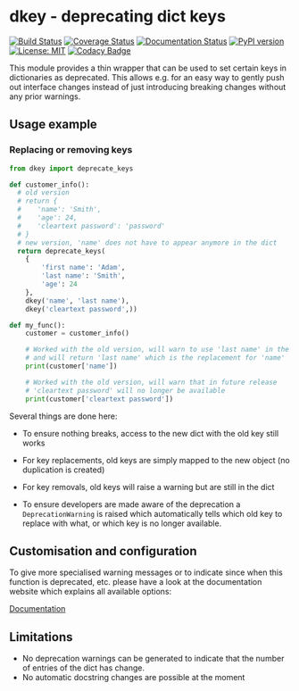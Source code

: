 # dkey - deprecating dict keys

[![Build Status](https://travis-ci.org/NOhs/dkey.svg?branch=master)](https://travis-ci.org/NOhs/dkey) [![Coverage Status](https://coveralls.io/repos/github/NOhs/dkey/badge.svg?branch=master)](https://coveralls.io/github/NOhs/dkey?branch=master) [![Documentation Status](https://readthedocs.org/projects/dkey/badge/?version=latest)](https://dkey.readthedocs.io/en/latest/?badge=latest) [![PyPI version](https://badge.fury.io/py/dkey.svg)](https://badge.fury.io/py/dkey) [![License: MIT](https://img.shields.io/badge/License-MIT-yellow.svg)](https://opensource.org/licenses/MIT) [![Codacy Badge](https://api.codacy.com/project/badge/Grade/24cc8c86e18b44d2b3cb14270bca97bb)](https://www.codacy.com/app/NOhs/dkey?utm_source=github.com&amp;utm_medium=referral&amp;utm_content=NOhs/dkey&amp;utm_campaign=Badge_Grade)

This module provides a thin wrapper that can be used to set certain keys in dictionaries as deprecated. This allows
e.g. for an easy way to gently push out interface changes instead of just introducing breaking changes without any
prior warnings.

## Usage example

### Replacing or removing keys

```python
from dkey import deprecate_keys

def customer_info():
  # old version
  # return {
  #    'name': 'Smith',
  #    'age': 24,
  #    'cleartext password': 'password'
  # }
  # new version, 'name' does not have to appear anymore in the dict
  return deprecate_keys(
    {
        'first name': 'Adam',
        'last name': 'Smith',
        'age': 24
    },
    dkey('name', 'last name'),
    dkey('cleartext password',))

def my_func():
    customer = customer_info()

    # Worked with the old version, will warn to use 'last name' in the future
    # and will return 'last name' which is the replacement for 'name'
    print(customer['name'])

    # Worked with the old version, will warn that in future release
    # 'cleartext password' will no longer be available
    print(customer['cleartext password'])
```

Several things are done here:

  - To ensure nothing breaks, access to the new dict with the old key still works

  - For key replacements, old keys are simply mapped to the new object (no duplication is created)
  
  - For key removals, old keys will raise a warning but are still in the dict

  - To ensure developers are made aware of the deprecation a `DeprecationWarning` is
    raised which automatically tells which old key to replace with what, or which
    key is no longer available.

## Customisation and configuration

To give more specialised warning messages or to indicate since when this function is deprecated, etc. please
have a look at the documentation website which explains all available options:

[Documentation](https://dkey.readthedocs.io/)

## Limitations

  - No deprecation warnings can be generated to indicate that the number of entries of the dict has change.
  - No automatic docstring changes are possible at the moment
